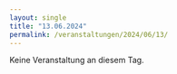 ```yaml
---
layout: single
title: "13.06.2024"
permalink: /veranstaltungen/2024/06/13/
---
```


Keine Veranstaltung an diesem Tag.

